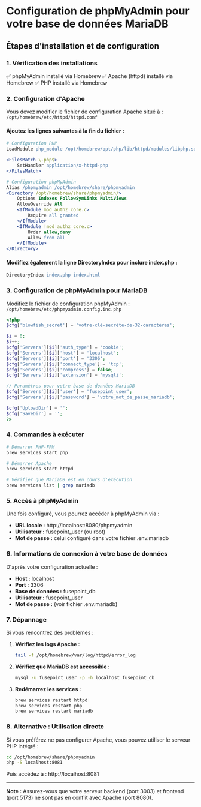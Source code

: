 # Configuration de phpMyAdmin pour votre base de données MariaDB

## Étapes d'installation et de configuration

### 1. Vérification des installations
✅ phpMyAdmin installé via Homebrew
✅ Apache (httpd) installé via Homebrew
✅ PHP installé via Homebrew

### 2. Configuration d'Apache

Vous devez modifier le fichier de configuration Apache situé à :
`/opt/homebrew/etc/httpd/httpd.conf`

#### Ajoutez les lignes suivantes à la fin du fichier :

```apache
# Configuration PHP
LoadModule php_module /opt/homebrew/opt/php/lib/httpd/modules/libphp.so

<FilesMatch \.php$>
    SetHandler application/x-httpd-php
</FilesMatch>

# Configuration phpMyAdmin
Alias /phpmyadmin /opt/homebrew/share/phpmyadmin
<Directory /opt/homebrew/share/phpmyadmin/>
    Options Indexes FollowSymLinks MultiViews
    AllowOverride All
    <IfModule mod_authz_core.c>
        Require all granted
    </IfModule>
    <IfModule !mod_authz_core.c>
        Order allow,deny
        Allow from all
    </IfModule>
</Directory>
```

#### Modifiez également la ligne DirectoryIndex pour inclure index.php :
```apache
DirectoryIndex index.php index.html
```

### 3. Configuration de phpMyAdmin pour MariaDB

Modifiez le fichier de configuration phpMyAdmin :
`/opt/homebrew/etc/phpmyadmin.config.inc.php`

```php
<?php
$cfg['blowfish_secret'] = 'votre-clé-secrète-de-32-caractères';

$i = 0;
$i++;
$cfg['Servers'][$i]['auth_type'] = 'cookie';
$cfg['Servers'][$i]['host'] = 'localhost';
$cfg['Servers'][$i]['port'] = '3306';
$cfg['Servers'][$i]['connect_type'] = 'tcp';
$cfg['Servers'][$i]['compress'] = false;
$cfg['Servers'][$i]['extension'] = 'mysqli';

// Paramètres pour votre base de données MariaDB
$cfg['Servers'][$i]['user'] = 'fusepoint_user';
$cfg['Servers'][$i]['password'] = 'votre_mot_de_passe_mariadb';

$cfg['UploadDir'] = '';
$cfg['SaveDir'] = '';
?>
```

### 4. Commandes à exécuter

```bash
# Démarrer PHP-FPM
brew services start php

# Démarrer Apache
brew services start httpd

# Vérifier que MariaDB est en cours d'exécution
brew services list | grep mariadb
```

### 5. Accès à phpMyAdmin

Une fois configuré, vous pourrez accéder à phpMyAdmin via :
- **URL locale :** http://localhost:8080/phpmyadmin
- **Utilisateur :** fusepoint_user (ou root)
- **Mot de passe :** celui configuré dans votre fichier .env.mariadb

### 6. Informations de connexion à votre base de données

D'après votre configuration actuelle :
- **Host :** localhost
- **Port :** 3306
- **Base de données :** fusepoint_db
- **Utilisateur :** fusepoint_user
- **Mot de passe :** (voir fichier .env.mariadb)

### 7. Dépannage

Si vous rencontrez des problèmes :

1. **Vérifiez les logs Apache :**
   ```bash
   tail -f /opt/homebrew/var/log/httpd/error_log
   ```

2. **Vérifiez que MariaDB est accessible :**
   ```bash
   mysql -u fusepoint_user -p -h localhost fusepoint_db
   ```

3. **Redémarrez les services :**
   ```bash
   brew services restart httpd
   brew services restart php
   brew services restart mariadb
   ```

### 8. Alternative : Utilisation directe

Si vous préférez ne pas configurer Apache, vous pouvez utiliser le serveur PHP intégré :

```bash
cd /opt/homebrew/share/phpmyadmin
php -S localhost:8081
```

Puis accédez à : http://localhost:8081

---

**Note :** Assurez-vous que votre serveur backend (port 3003) et frontend (port 5173) ne sont pas en conflit avec Apache (port 8080).
